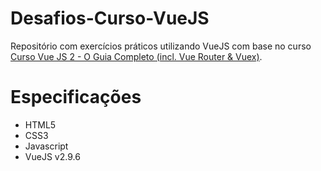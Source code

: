 # Desafios-Curso-VueJS
Repositório com exercícios práticos utilizando VueJS com base no curso 
[Curso Vue JS 2 - O Guia Completo (incl. Vue Router & Vuex)](https://www.udemy.com/course/vue-js-completo/).

# Especificações
- HTML5
- CSS3
- Javascript
- VueJS v2.9.6
